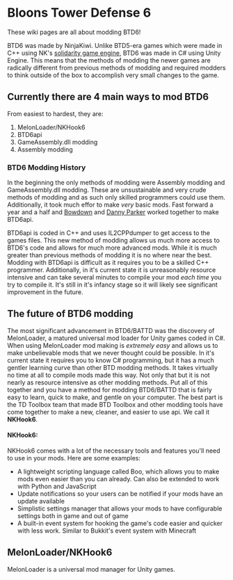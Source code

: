 # Bloons Tower Defense 6
These wiki pages are all about modding BTD6!

BTD6 was made by NinjaKiwi. Unlike BTD5-era games which were made in C++ using NK's [solidarity game engine](https://github.com/TDToolbox/BTD-Docs/tree/master/BTD5%20Engine), BTD6 was made in C# using Unity Engine. This means that the methods of modding the newer games are radically different from previous methods of modding and required modders to think outside of the box to accomplish very small changes to the game. 


## Currently there are 4 main ways to mod BTD6
From easiest to hardest, they are:

1. MelonLoader/NKHook6
2. BTD6api
3. GameAssembly.dll modding
4. Assembly modding


### BTD6 Modding History
In the beginning the only methods of modding were Assembly modding and GameAssembly.dll modding. These are unsustainable and very crude methods of modding and as such only skilled programmers could use them. Additionally, it took much effor to make *very* basic mods. Fast forward a year and a half and [Bowdown](https://github.com/BowDown097/BTD6API) and [Danny Parker](https://github.com/DannyParker0001) worked together to make BTD6api. 

BTD6api is coded in C++ and uses IL2CPPdumper to get access to the games files. This new method of modding allows us much more access to BTD6's code and allows for much more advanced mods. While it is much greater than previous methods of modding it is no where near the best. Modding with BTD6api is difficult as it requires you to be a skilled C++ programmer. Additionally, in it's current state it is unreasonably resource intensive and can take several minutes to compile your mod *each time* you try to compile it. It's still in it's infancy stage so it will likely see significant improvement in the future. 

## The future of BTD6 modding
The most significant advancement in BTD6/BATTD was the discovery of MelonLoader, a matured universal mod loader for Unity games coded in C#. When using MelonLoader mod making is *extremely easy* and allows us to make unbelievable mods that we never thought could be possible. In it's current state it requires you to know C# programming, but it has a much gentler learning curve than other BTD modding methods. It takes virtually no time at all to compile mods made this way. Not only that but it is not nearly as resource intensive as other modding methods. Put all of this together and you have a method for modding BTD6/BATTD that is fairly easy to learn, quick to make, and gentle on your computer. The best part is the TD Toolbox team that made BTD Toolbox and other modding tools have come together to make a new, cleaner, and easier to use api. We call it **NKHook6**.

#### NKHook6:
NKHook6 comes with a lot of the necessary tools and features you'll need to use in your mods. Here are some examples:
- A lightweight scripting language called Boo, which allows you to make mods even easier than you can already. Can also be extended to work with Python and JavaScript
- Update notifications so your users can be notified if your mods have an update available
- Simplistic settings manager that allows your mods to have configurable settings both in game and out of game
- A built-in event system for hooking the game's code easier and quicker with less work. Similar to Bukkit's event system with Minecraft




## MelonLoader/NKHook6
MelonLoader is a universal mod manager for Unity games. 
